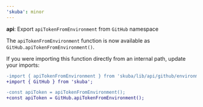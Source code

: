 ```yaml
---
'skuba': minor
---
```


**api**: Export `apiTokenFromEnvironment` from `GitHub` namespace

The `apiTokenFromEnvironment` function is now available as `GitHub.apiTokenFromEnvironment()`.

If you were importing this function directly from an internal path, update your imports:

```diff
-import { apiTokenFromEnvironment } from 'skuba/lib/api/github/environment';
+import { GitHub } from 'skuba';

-const apiToken = apiTokenFromEnvironment();
+const apiToken = GitHub.apiTokenFromEnvironment();
```
